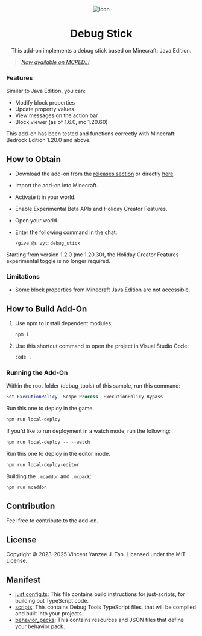 <div align="center">

![icon](pack/pack_icon.png)

# Debug Stick

This add-on implements a debug stick based on Minecraft: Java Edition.

</div>

> [*Now available on MCPEDL!*](https://mcpedl.com/debug-stick/)

### Features

Similar to Java Edition, you can:

- Modify block properties
- Update property values
- View messages on the action bar
- Block viewer (as of 1.6.0, mc 1.20.60)

This add-on has been tested and functions correctly with Minecraft: Bedrock
Edition 1.20.0 and above.

## How to Obtain

- Download the add-on from the [releases section][releases] or directly [here][dl].
- Import the add-on into Minecraft.
- Activate it in your world.
- Enable Experimental Beta APIs and Holiday Creator Features.
- Open your world.
- Enter the following command in the chat:

    ```text
    /give @s vyt:debug_stick
    ```

Starting from version 1.2.0 (mc 1.20.30), the Holiday Creator Features
experimental toggle is no longer required.

### Limitations

- Some block properties from Minecraft Java Edition are not accessible.


## How to Build Add-On

1. Use npm to install dependent modules:

   ```powershell
   npm i
   ```

1. Use this shortcut command to open the project in Visual Studio Code:

   ```powershell
   code .
   ```

### Running the Add-On

Within the root folder (debug_tools) of this sample, run this command:

```powershell
Set-ExecutionPolicy -Scope Process -ExecutionPolicy Bypass
```

Run this one to deploy in the game.

```powershell
npm run local-deploy
```

If you'd like to run deployment in a watch mode, run the following:

```powershell
npm run local-deploy -- --watch
```

Run this one to deploy in the editor mode.

```powershell
npm run local-deploy-editor
```

Building the `.mcaddon` and `.mcpack`:

```powershell
npm run mcaddon
```

## Contribution

Feel free to contribute to the add-on.

## License

Copyright &copy; 2023-2025 Vincent Yanzee J. Tan. Licensed under the MIT License.

[releases]: https://github.com/vytdev/debug-stick/releases
[dl]: https://github.com/vytdev/debug-stick/releases/latest/download/debug-stick.mcpack

## Manifest

- [just.config.ts](https://github.com/microsoft/minecraft-samples/blob/main/debug_tools/just.config.ts): This file contains build instructions for just-scripts, for building out TypeScript code.
- [scripts](https://github.com/microsoft/minecraft-samples/blob/main/debug_tools/scripts): This contains Debug Tools TypeScript files, that will be compiled and built into your projects.
- [behavior_packs](https://github.com/microsoft/minecraft-samples/blob/main/debug_tools/behavior_packs): This contains resources and JSON files that define your behavior pack.